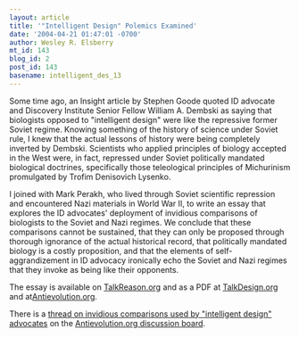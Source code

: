 ```yaml
---
layout: article
title: '"Intelligent Design" Polemics Examined'
date: '2004-04-21 01:47:01 -0700'
author: Wesley R. Elsberry
mt_id: 143
blog_id: 2
post_id: 143
basename: intelligent_des_13
---
```

Some time ago, an Insight article by Stephen Goode quoted ID advocate and Discovery Institute Senior Fellow William A. Dembski as saying that biologists opposed to "intelligent design" were like the repressive former Soviet regime. Knowing something of the history of science under Soviet rule, I knew that the actual lessons of history were being completely inverted by Dembski. Scientists who applied principles of biology accepted in the West were, in fact, repressed under Soviet politically mandated biological doctrines, specifically those teleological principles of Michurinism promulgated by Trofim Denisovich Lysenko.

I joined with Mark Perakh, who lived through Soviet scientific repression and encountered Nazi materials in World War II, to write an essay that explores the ID advocates' deployment of invidious comparisons of biologists to the Soviet and Nazi regimes. We conclude that these comparisons cannot be sustained, that they can only be proposed through thorough ignorance of the actual historical record, that politically mandated biology is a costly proposition, and that the elements of self-aggrandizement in ID advocacy ironically echo the Soviet and Nazi regimes that they invoke as being like their opponents.

The essay is available on [TalkReason.org](http://www.talkreason.org/articles/eandp.cfm) and as a PDF at [TalkDesign.org](http://www.talkdesign.org/faqs/eandp.pdf) and at[Antievolution.org](http://www.antievolution.org/people/wre/essays/eandp.pdf).

There is a [thread on invidious comparisons used by "intelligent design" advocates](http://www.antievolution.org/cgi-bin/ikonboard/ikonboard.cgi?s=40866f287124ffff;act=ST;f=9;t=1) on the [Antievolution.org discussion board](http://www.antievolution.org/cgi-bin/ikonboard/ikonboard.cgi).
